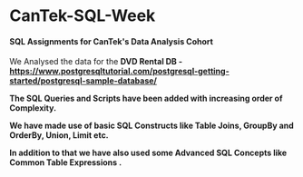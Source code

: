 # CanTek-SQL-Week
<h4> SQL Assignments for CanTek's Data Analysis Cohort </h4>

We Analysed the data for the <b> DVD Rental DB <b> - https://www.postgresqltutorial.com/postgresql-getting-started/postgresql-sample-database/ 

The SQL Queries and Scripts have been added with increasing order of Complexity. 

We have made use of <b> basic </b> SQL Constructs like <b> Table Joins, GroupBy and OrderBy, Union, Limit </b> etc.

In addition to that we have also used some <b> Advanced </b> SQL Concepts like <b> Common Table Expressions </b>. 
